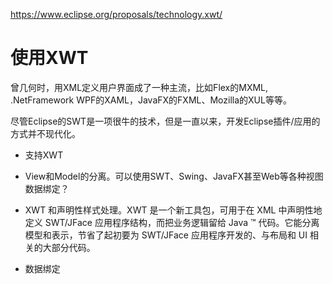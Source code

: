 https://www.eclipse.org/proposals/technology.xwt/


# 使用XWT

曾几何时，用XML定义用户界面成了一种主流，比如Flex的MXML, .NetFramework WPF的XAML，JavaFX的FXML、Mozilla的XUL等等。

尽管Eclipse的SWT是一项很牛的技术，但是一直以来，开发Eclipse插件/应用的方式并不现代化。

- 支持XWT
- View和Model的分离。可以使用SWT、Swing、JavaFX甚至Web等各种视图
   数据绑定？


- XWT 和声明性样式处理。XWT 是一个新工具包，可用于在 XML 中声明性地定义 SWT/JFace 应用程序结构，而把业务逻辑留给 Java ™ 代码。它能分离模型和表示，节省了起初要为 SWT/JFace 应用程序开发的、与布局和 UI 相关的大部分代码。
- 数据绑定

